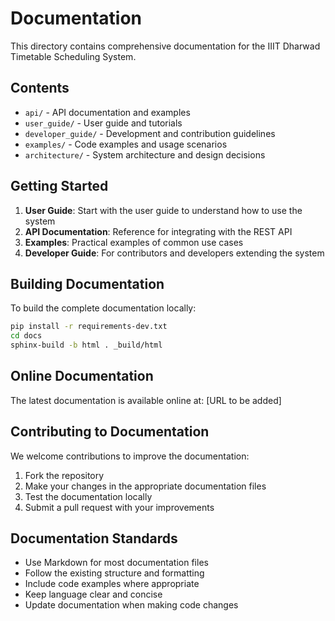 # Documentation

This directory contains comprehensive documentation for the IIIT Dharwad Timetable Scheduling System.

## Contents

- `api/` - API documentation and examples
- `user_guide/` - User guide and tutorials
- `developer_guide/` - Development and contribution guidelines
- `examples/` - Code examples and usage scenarios
- `architecture/` - System architecture and design decisions

## Getting Started

1. **User Guide**: Start with the user guide to understand how to use the system
2. **API Documentation**: Reference for integrating with the REST API
3. **Examples**: Practical examples of common use cases
4. **Developer Guide**: For contributors and developers extending the system

## Building Documentation

To build the complete documentation locally:

```bash
pip install -r requirements-dev.txt
cd docs
sphinx-build -b html . _build/html
```

## Online Documentation

The latest documentation is available online at: [URL to be added]

## Contributing to Documentation

We welcome contributions to improve the documentation:

1. Fork the repository
2. Make your changes in the appropriate documentation files
3. Test the documentation locally
4. Submit a pull request with your improvements

## Documentation Standards

- Use Markdown for most documentation files
- Follow the existing structure and formatting
- Include code examples where appropriate
- Keep language clear and concise
- Update documentation when making code changes